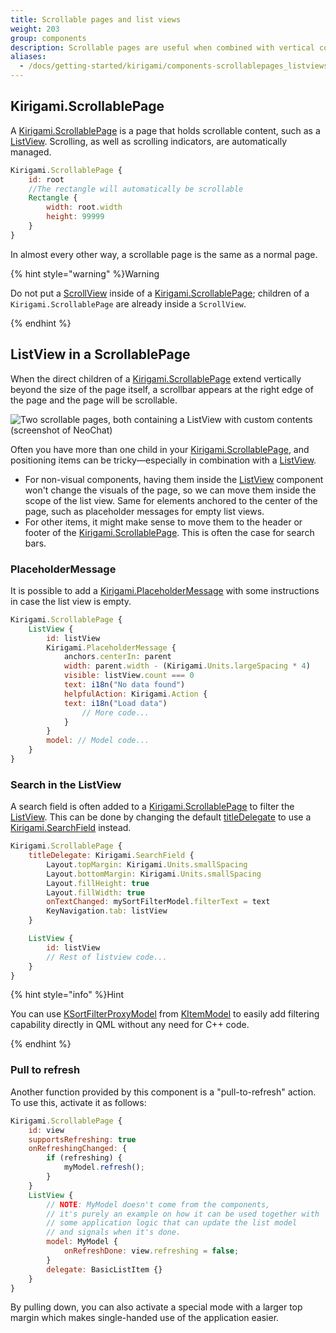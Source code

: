 ```yaml
---
title: Scrollable pages and list views
weight: 203
group: components
description: Scrollable pages are useful when combined with vertical components or dynamic components such as List Views.
aliases:
  - /docs/getting-started/kirigami/components-scrollablepages_listviews/
---
```


## Kirigami.ScrollablePage

A [Kirigami.ScrollablePage](docs:kirigami2;ScrollablePage)
is a page that holds scrollable content, such as a [ListView](docs:qtquick;QtQuick.ListView). Scrolling, as well as scrolling indicators, are automatically managed.

```qml
Kirigami.ScrollablePage {
    id: root
    //The rectangle will automatically be scrollable
    Rectangle {
        width: root.width
        height: 99999
    }
}
```

In almost every other way, a scrollable page is the same as a normal page.

{% hint style="warning" %}Warning

Do not put a [ScrollView](docs:qtquickcontrols;QtQuick.Controls.ScrollView) inside of a [Kirigami.ScrollablePage](docs:kirigami2;ScrollablePage); children of a
`Kirigami.ScrollablePage` are already inside a `ScrollView`.

{% endhint %}

## ListView in a ScrollablePage

When the direct children of a [Kirigami.ScrollablePage](docs:kirigami2;ScrollablePage) extend vertically beyond the size of the
page itself, a scrollbar appears at the right edge of the page and the page
will be scrollable.

![Two scrollable pages, both containing a ListView with custom contents (screenshot of NeoChat)](../../../content/docs/getting-started/kirigami/components-scrollablepages_listviews/neochatscrollablepage.webp)

Often you have more than one child in your [Kirigami.ScrollablePage](docs:kirigami2;ScrollablePage), and positioning items
can be tricky—especially in combination with a [ListView](docs:qtquick;QtQuick.ListView).

* For non-visual components, having them inside the [ListView](docs:qtquick;QtQuick.ListView) component won't change
  the visuals of the page, so we can move them inside the scope of the list view. Same for
  elements anchored to the center of the page, such as placeholder messages for empty list views.
* For other items, it might make sense to move them to the header or footer
  of the [Kirigami.ScrollablePage](docs:kirigami2;ScrollablePage). This is often the case for search bars.

### PlaceholderMessage

It is possible to add a [Kirigami.PlaceholderMessage](docs:kirigami2;PlaceholderMessage)
with some instructions in case the list view is empty. 

```qml
Kirigami.ScrollablePage {
    ListView {
        id: listView
        Kirigami.PlaceholderMessage {
            anchors.centerIn: parent
            width: parent.width - (Kirigami.Units.largeSpacing * 4)
            visible: listView.count === 0
            text: i18n("No data found")
            helpfulAction: Kirigami.Action {
            text: i18n("Load data")
                // More code...
            }
        }
        model: // Model code...
    }
}
```

### Search in the ListView

A search field is often added to a [Kirigami.ScrollablePage](docs:kirigami2;ScrollablePage) to filter the [ListView](docs:qtquick;QtQuick.ListView).
This can be done by changing the default [titleDelegate](docs:kirigami2;Page::titleDelegate) to use a
[Kirigami.SearchField](docs:kirigami2;SearchField) instead.

```qml
Kirigami.ScrollablePage {
    titleDelegate: Kirigami.SearchField {
        Layout.topMargin: Kirigami.Units.smallSpacing
        Layout.bottomMargin: Kirigami.Units.smallSpacing
        Layout.fillHeight: true
        Layout.fillWidth: true
        onTextChanged: mySortFilterModel.filterText = text
        KeyNavigation.tab: listView
    }

    ListView {
        id: listView
        // Rest of listview code...
    }
}
```

{% hint style="info" %}Hint

You can use [KSortFilterProxyModel](docs:kitemmodels;SortFilterModel) from
[KItemModel](docs:kitemmodels) to easily add
filtering capability directly in QML without any need for C++ code.

{% endhint %}

### Pull to refresh

Another function provided by this component is a "pull-to-refresh" action.
To use this, activate it as follows:

```qml
Kirigami.ScrollablePage {
    id: view
    supportsRefreshing: true
    onRefreshingChanged: {
        if (refreshing) {
            myModel.refresh();
        }
    }
    ListView {
        // NOTE: MyModel doesn't come from the components,
        // it's purely an example on how it can be used together with
        // some application logic that can update the list model
        // and signals when it's done.
        model: MyModel {
            onRefreshDone: view.refreshing = false;
        }
        delegate: BasicListItem {}
    }
}
```

By pulling down, you can also activate a special mode with a larger top margin which
makes single-handed use of the application easier.

